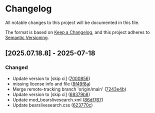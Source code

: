 # Changelog

All notable changes to this project will be documented in this file.

The format is based on [Keep a Changelog](https://keepachangelog.com/en/1.0.0/),
and this project adheres to [Semantic Versioning](https://semver.org/spec/v2.0.0.html).

## [2025.07.18.8] - 2025-07-18

### Changed

* Update version to  [skip ci] ([7000856](https://github.com/N6REJ/mod_bearslivesearch/commit/7000856))
* missing license info and file ([8f49f8a](https://github.com/N6REJ/mod_bearslivesearch/commit/8f49f8a))
* Merge remote-tracking branch 'origin/main' ([7243e4b](https://github.com/N6REJ/mod_bearslivesearch/commit/7243e4b))
* Update version to  [skip ci] ([68379b8](https://github.com/N6REJ/mod_bearslivesearch/commit/68379b8))
* Update mod_bearslivesearch.xml ([86df767](https://github.com/N6REJ/mod_bearslivesearch/commit/86df767))
* Update bearslivesearch.css ([623770c](https://github.com/N6REJ/mod_bearslivesearch/commit/623770c))


